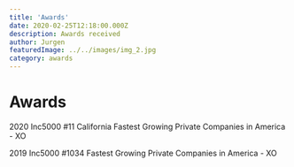```yaml
---
title: 'Awards'
date: 2020-02-25T12:18:00.000Z
description: Awards received
author: Jurgen
featuredImage: ../../images/img_2.jpg
category: awards
---
```


# Awards

2020 Inc5000 #11 California Fastest Growing Private Companies in America - XO 

2019 Inc5000 #1034 Fastest Growing Private Companies in America - XO  
